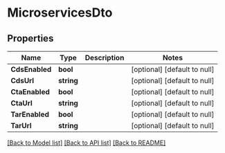 # MicroservicesDto

## Properties
Name | Type | Description | Notes
------------ | ------------- | ------------- | -------------
**CdsEnabled** | **bool** |  | [optional] [default to null]
**CdsUrl** | **string** |  | [optional] [default to null]
**CtaEnabled** | **bool** |  | [optional] [default to null]
**CtaUrl** | **string** |  | [optional] [default to null]
**TarEnabled** | **bool** |  | [optional] [default to null]
**TarUrl** | **string** |  | [optional] [default to null]

[[Back to Model list]](../README.md#documentation-for-models) [[Back to API list]](../README.md#documentation-for-api-endpoints) [[Back to README]](../README.md)



